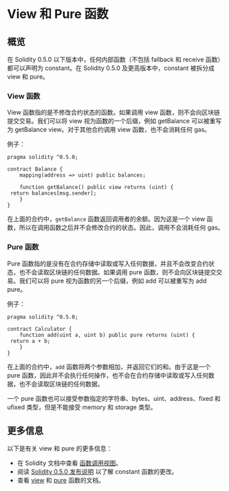 # View 和 Pure 函数
## 概览
在 Solidity 0.5.0 以下版本中，任何内部函数（不包括 fallback 和 receive 函数）都可以声明为 constant。在 Solidity 0.5.0 及更高版本中，constant 被拆分成 view 和 pure。


### View 函数

View 函数指的是不修改合约状态的函数。如果调用 view 函数，则不会向区块链提交交易。我们可以将 view 视为函数的一个后缀，例如 getBalance 可以被重写为 getBalance view。对于其他合约调用 view 函数，也不会消耗任何 gas。

例子：

```
pragma solidity ^0.5.0;

contract Balance {
    mapping(address => uint) public balances;

    function getBalance() public view returns (uint) {
 return balances[msg.sender];
    }
}
```

在上面的合约中，`getBalance` 函数返回调用者的余额。因为这是一个 view 函数，所以在调用函数之后并不会修改合约的状态。因此，调用不会消耗任何 gas。

### Pure 函数

Pure 函数指的是没有在合约存储中读取或写入任何数据，并且不会改变合约状态，也不会读取区块链的任何数据。如果调用 pure 函数，则不会向区块链提交交易。我们可以将 pure 视为函数的另一个后缀，例如 add 可以被重写为 add pure。

例子：

```
pragma solidity ^0.5.0;

contract Calculator {
    function add(uint a, uint b) public pure returns (uint) {
 return a + b;
    }
}
```

在上面的合约中，`add` 函数将两个参数相加，并返回它们的和。由于这是一个 pure 函数，因此并不会执行任何操作，也不会在合约存储中读取或写入任何数据，也不会读取区块链的任何数据。

一个 pure 函数也可以接受参数指定的字符串、bytes、uint、address、fixed 和 ufixed 类型，但是不能接受 memory 和 storage 类型。


## 更多信息

以下是有关 view 和 pure 的更多信息：

- 在 Solidity 文档中查看 [函数调用视图](https://solidity.readthedocs.io/en/v0.5.0/contracts.html#view-functions)。
- 阅读 [Solidity 0.5.0 发布说明](https://solidity.readthedocs.io/en/v0.5.0/050-breaking-changes.html?highlight=view#changes-to-the-semantics-of-constant-functions) 以了解 constant 函数的更改。
- 查看 [view](https://solidity.readthedocs.io/en/v0.5.0/types.html#type-view) 和 [pure](https://solidity.readthedocs.io/en/v0.5.0/types.html#type-pure) 函数的文档。
